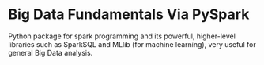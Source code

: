 # Big Data Fundamentals Via PySpark

Python package for spark programming and its powerful, higher-level libraries such as SparkSQL and MLlib (for machine learning), very useful for general Big Data analysis.
